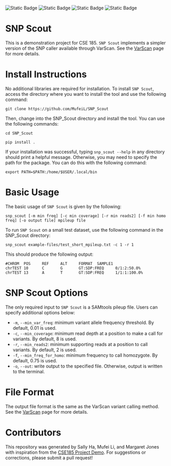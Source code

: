 
![Static Badge](https://img.shields.io/badge/language-python-780000) ![Static Badge](https://img.shields.io/badge/language-JupyterNotebook-FDF0D5) ![Static Badge](https://img.shields.io/badge/license-UCSD-C1121F) ![Static Badge](https://img.shields.io/badge/tools-VarScan-669BBC) 

# SNP Scout

This is a demonstration project for CSE 185. `SNP Scout` implements a simpler version of the SNP caller available through VarScan. See the [VarScan](https://varscan.sourceforge.net/using-varscan.html) page for more details.  
# Install Instructions
No additional libraries are required for installation. 
To install `SNP Scout`, access the directory where you want to install the tool and use the following command:
```
git clone https://github.com/MufeiL/SNP_Scout 
```
Then, change into the SNP_Scout directory and install the tool. You can use the following commands:
```
cd SNP_Scout
```
```
pip install .
```
If your installation was successful, typing ``snp_scout --help`` in any directory should print a helpful message. Otherwise, you may need to specify the path for the package. You can do this with the following command:
```
export PATH=$PATH:/home/$USER/.local/bin
```
# Basic Usage
The basic usage of `SNP Scout` is given by the following:
```
snp_scout [-m min freq] [-c min coverage] [-r min reads2] [-f min homo freq] [-o output file] mpileup file
```
To run `SNP Scout` on a small test dataset, use the following command in the SNP_Scout directory:
```
snp_scout example-files/test_short_mpileup.txt -c 1 -r 1
```
This should produce the following output:
```
#CHROM  POS     REF     ALT     FORMAT  SAMPLE1
chrTEST 10      C       G       GT:SDP:FREQ     0/1:2:50.0%
chrTEST 13      A       T       GT:SDP:FREQ     1/1:1:100.0%
```
# SNP Scout Options
The only required input to `SNP Scout` is a SAMtools pileup file. Users can specify additional options below:
* `-m`, `--min_var_freq`: minimum variant allele frequency threshold. By default, 0.01 is used.
* `-c`, `--min_coverage`: minimum read depth at a position to make a call for variants. By default, 8 is used.
* `-r`, `--min_reads2`: minimum supporting reads at a position to call variants. By default, 2 is used.
* `-f`, `--min_freq_for_homo`: minimum frequency to call homozygote. By default, 0.75 is used.
* `-o`, `--out`: write output to the specified file. Otherwise, output is written to the terminal.   
# File Format 
The output file format is the same as the VarScan variant calling method. See the [VarScan](https://varscan.sourceforge.net/using-varscan.html) page for more details.
# Contributors 
This repository was generated by Sally Ha, Mufei Li, and Margaret Jones with inspiration from the [CSE185 Project Demo](https://github.com/gymreklab/cse185-demo-project/tree/main). For suggestions or corrections, please submit a pull request!
